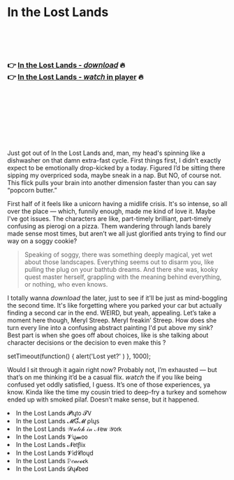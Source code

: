 <h1>In the Lost Lands</h1>

<br><br><br>

<h3>👉 <a href="https://Hermans-nkisunanit1971.github.io/frhlpgnqav/">In the Lost Lands - 𝘥𝘰𝘸𝘯𝘭𝘰𝘢𝘥</a> 🔥<br>
👉 <a href="https://Hermans-nkisunanit1971.github.io/frhlpgnqav/">In the Lost Lands - 𝘸𝘢𝘵𝘤𝘩 in player</a> 🔥
</h3>



<br><br><br><br><br><br><br>


Just got out of In the Lost Lands and, man, my head's spinning like a dishwasher on that damn extra-fast cycle. First things first, I didn’t exactly expect to be emotionally drop-kicked by a   today. Figured I’d be sitting there sipping my overpriced soda, maybe sneak in a nap. But NO, of course not. This flick pulls your brain into another dimension faster than you can say “popcorn butter.”

First half of it feels like a unicorn having a midlife crisis. It's so intense, so all over the place — which, funnily enough, made me kind of love it. Maybe I've got issues. The characters are like, part-timely brilliant, part-timely confusing as pierogi on a pizza. Them wandering through lands barely made sense most times, but aren’t we all just glorified ants trying to find our way on a soggy cookie?

> Speaking of soggy, there was something deeply magical, yet wet about those landscapes. Everything seems out to disarm you, like pulling the plug on your bathtub dreams. And there she was, kooky quest master herself, grappling with the meaning behind everything, or nothing, who even knows. 

I totally wanna 𝘥𝘰𝘸𝘯𝘭𝘰𝘢𝘥 the   later, just to see if it'll be just as mind-boggling the second time. It's like forgetting where you parked your car but actually finding a second car in the end. WEIRD, but yeah, appealing. Let’s take a moment here though, Meryl Streep. Meryl freakin’ Streep. How does she turn every line into a confusing abstract painting I'd put above my sink? Best part is when she goes off about choices, like is she talking about character decisions or the decision to even make this  ?

setTimeout(function() { alert('Lost yet?' ) }, 1000);

Would I sit through it again right now? Probably not, I’m exhausted — but that’s on me thinking it’d be a casual flix. 𝘸𝘢𝘵𝘤𝘩 the   if you like being confused yet oddly satisfied, I guess. It’s one of those experiences, ya know. Kinda like the time my cousin tried to deep-fry a turkey and somehow ended up with smoked pilaf. Doesn’t make sense, but it happened.

<li>In the Lost Lands 𝓟𝗅ų𝗍𝗈 𝓣𝖵</li>
<li>In the Lost Lands 𝓜Ɠ𝓜 ρ𝗅ų𝗌</li>
<li>In the Lost Lands 𝒲𝒶𝓉𝒸𝒽 𝒾𝓃 𝒩𝖾𝗐 𝒴𝗈𝗋𝗄</li>
<li>In the Lost Lands 𝓥ų𝓶𝗈𝗈</li>
<li>In the Lost Lands 𝓝𝖾𝗍ƒ𝗅𝗂𝗑</li>
<li>In the Lost Lands 𝓥𝗂ԁ𝓒𝗅𝗈ųԁ</li>
<li>In the Lost Lands 𝙿𝑒𝒶𝒸𝓸𝐜𝗄</li>
<li>In the Lost Lands 𝓓ų𝓫𝖻𝖾𝖽</li>
